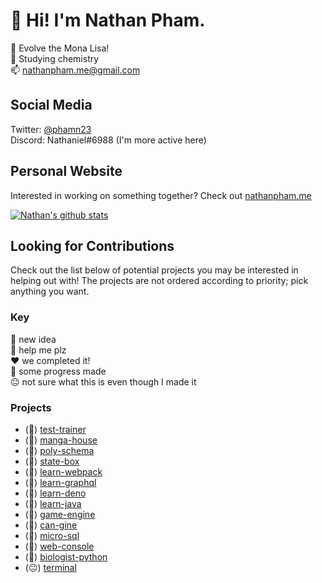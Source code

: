 # 👋 Hi! I'm Nathan Pham.
🥳 Evolve the Mona Lisa!  
📙 Studying chemistry  
📫 [nathanpham.me@gmail.com](mailto:nathanpham.me@gmail.com) 

## Social Media
Twitter: [@phamn23](https://twitter.com/phamn23)    
Discord: Nathaniel#6988 (I'm more active here)

## Personal Website
Interested in working on something together? Check out [nathanpham.me](https://nathanpham.me)

[![Nathan's github stats](https://github-readme-stats.vercel.app/api?username=nathan-pham&theme=radical&show_icons=true)](https://github.com/anuraghazra/github-readme-stats)

## Looking for Contributions
Check out the list below of potential projects you may be interested in helping out with! The projects are not ordered according to priority; pick anything you want.  

### Key
🚀 new idea  
🥺 help me plz  
❤️ we completed it!  
🔨 some progress made  
😐 not sure what this is even though I made it

### Projects
- (🚀) [test-trainer](https://github.com/nathan-pham/test-trainer) 
- (🚀) [manga-house](https://github.com/nathan-pham/manga-house) 
- (🚀) [poly-schema](https://github.com/nathan-pham/poly-schema) 
- (🚀) [state-box](https://github.com/nathan-pham/state-box) 
- (🥺) [learn-webpack](https://github.com/nathan-pham/learn-webpack)
- (🥺) [learn-graphql](https://github.com/nathan-pham/learn-graphql) 
- (🥺) [learn-deno](https://github.com/nathan-pham/learn-deno) 
- (🔨) [learn-java](https://github.com/nathan-pham/learn-java) 
- (🔨) [game-engine](https://github.com/nathan-pham/game-engine)
- (🔨) [can-gine](https://github.com/nathan-pham/can-gine) 
- (🔨) [micro-sql](https://github.com/nathan-pham/micro-sql) 
- (🔨) [web-console](https://github.com/nathan-pham/web-console) 
- (🔨) [biologist-python](https://github.com/nathan-pham/biologist-python)
- (😐) [terminal](https://github.com/nathan-pham/terminal) 
